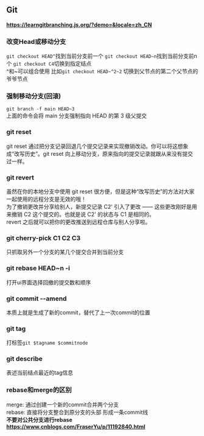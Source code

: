 ## Git
**https://learngitbranching.js.org/?demo=&locale=zh_CN**   

### 改变Head或移动分支
`git checkout HEAD^`找到当前分支前一个 `git checkout HEAD~n`找到当前分支前n个 `git checkout C4`切换到指定结点   
^和~可以组合使用 比如`git checkout HEAD~^2~2` 切换到父节点的第二个父节点的爷爷节点

### 强制移动分支(回滚)
`git branch -f main HEAD~3`     
上面的命令会将 main 分支强制指向 HEAD 的第 3 级父提交

### git reset
git reset 通过把分支记录回退几个提交记录来实现撤销改动。你可以将这想象成“改写历史”。git reset 向上移动分支，原来指向的提交记录就跟从来没有提交过一样。

### git revert
虽然在你的本地分支中使用 git reset 很方便，但是这种“改写历史”的方法对大家一起使用的远程分支是无效的哦！    
为了撤销更改并分享给别人，新提交记录 C2' 引入了更改 —— 这些更改刚好是用来撤销 C2 这个提交的。也就是说 C2' 的状态与 C1 是相同的。    
revert 之后就可以把你的更改推送到远程仓库与别人分享啦。    

### git cherry-pick C1 C2 C3
只抓取另外一个分支的某几个提交合并到当前分支

### git rebase HEAD~n -i
打开ui界面选择回撤的提交数和顺序

### git commit --amend
本质上就是生成了新的commit，替代了上一次commit的位置

### git tag
打标签`git $tagname $commitnode`

### git describe
表述当前结点最近的tag信息

### rebase和merge的区别
merge: 通过创建一个新的commit合并两个分支   
rebase: 直接将分支整合到原分支的头部 形成一条commit线   
**不要对公共分支进行rebase**   
**https://www.cnblogs.com/FraserYu/p/11192840.html**